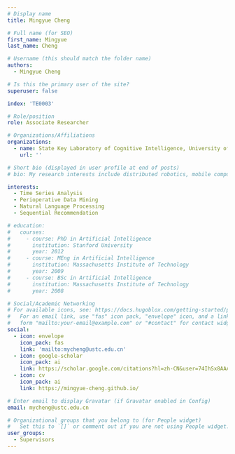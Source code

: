 ```yaml
---
# Display name
title: Mingyue Cheng

# Full name (for SEO)
first_name: Mingyue
last_name: Cheng

# Username (this should match the folder name)
authors:
  - Mingyue Cheng

# Is this the primary user of the site?
superuser: false

index: 'TE0003'

# Role/position
role: Associate Researcher

# Organizations/Affiliations
organizations:
  - name: State Key Laboratory of Cognitive Intelligence, University of Science and Technology of China
    url: ''

# Short bio (displayed in user profile at end of posts)
# bio: My research interests include distributed robotics, mobile computing and programmable matter.

interests:
  - Time Series Analysis
  - Perioperative Data Mining
  - Natural Language Processing
  - Sequential Recommendation

# education:
#   courses:
#     - course: PhD in Artificial Intelligence
#       institution: Stanford University
#       year: 2012
#     - course: MEng in Artificial Intelligence
#       institution: Massachusetts Institute of Technology
#       year: 2009
#     - course: BSc in Artificial Intelligence
#       institution: Massachusetts Institute of Technology
#       year: 2008

# Social/Academic Networking
# For available icons, see: https://docs.hugoblox.com/getting-started/page-builder/#icons
#   For an email link, use "fas" icon pack, "envelope" icon, and a link in the
#   form "mailto:your-email@example.com" or "#contact" for contact widget.
social:
  - icon: envelope
    icon_pack: fas
    link: 'mailto:mycheng@ustc.edu.cn'
  - icon: google-scholar
    icon_pack: ai
    link: https://scholar.google.com/citations?hl=zh-CN&user=74IhSx8AAAAJ
  - icon: cv
    icon_pack: ai
    link: https://mingyue-cheng.github.io/

# Enter email to display Gravatar (if Gravatar enabled in Config)
email: mycheng@ustc.edu.cn

# Organizational groups that you belong to (for People widget)
#   Set this to `[]` or comment out if you are not using People widget.
user_groups:
  - Supervisors
---
```


